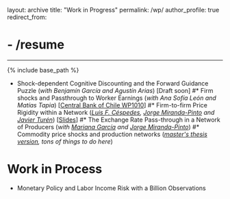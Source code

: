 
layout: archive
title: "Work in Progress"
permalink: /wp/
author_profile: true
redirect_from:
#  - /resume
---

{% include base_path %}

* Shock-dependent Cognitive Discounting and the Forward Guidance Puzzle (_with Benjamín García and Agustín Arias_) [Draft soon]
#* Firm shocks and Passthrough to Worker Earnings (_with Ana Sofía León and Matías Tapia_) [[Central Bank of Chile WP1010](https://www.bcentral.cl/en/content/-/details/documento-de-trabajo-n-1010)]
#* Firm-to-firm Price Rigidity within a Network (_[Luis F. Céspedes](https://scholar.google.com/citations?user=-JSkVSQAAAAJ&hl=es&oi=ao), [Jorge Miranda-Pinto](https://sites.google.com/site/cokeconphd/home?authuser=0) and [Javier Turén](https://javierturen.wixsite.com/jturen)_) [[Slides](https://cokeconphd.github.io/Website/Pricing_CMT_Bocconi.pdf)]
#* The Exchange Rate Pass-through in a Network of Producers (_with [Mariana García](https://sites.google.com/site/mgarciaschmidt) and [Jorge Miranda-Pinto](https://sites.google.com/site/cokeconphd/home?authuser=0)_)
#* Commodity price shocks and production networks (_[master's thesis version](https://repositorio.uchile.cl/xmlui/bitstream/handle/2250/185906/Tesis%20-%20Alvaro%20Castillo.pdf?sequence=1), tons of things to do here_)

Work in Process
===================
* Monetary Policy and Labor Income Risk with a Billion Observations
